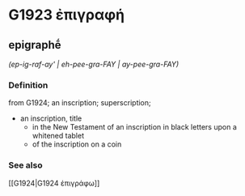 # G1923 ἐπιγραφή

## epigraphḗ

_(ep-ig-raf-ay' | eh-pee-gra-FAY | ay-pee-gra-FAY)_

### Definition

from G1924; an inscription; superscription; 

- an inscription, title
  - in the New Testament of an inscription in black letters upon a whitened tablet
  - of the inscription on a coin

### See also

[[G1924|G1924 ἐπιγράφω]]

